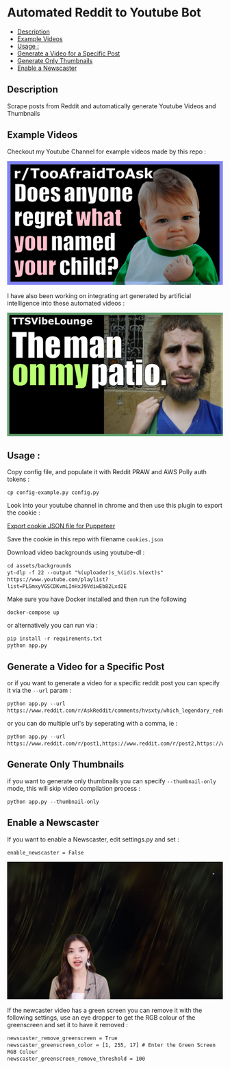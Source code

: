 # Automated Reddit to Youtube Bot 

<!-- vscode-markdown-toc -->
* [Description](#description)
* [Example Videos](#example-videos)
* [Usage :](#usage-:)
* [Generate a Video for a Specific Post](#generate-a-video-for-a-specific-post)
* [Generate Only Thumbnails](#generate-only-thumbnails)
* [Enable a Newscaster](#enable-a-newscaster)

<!-- vscode-markdown-toc-config
	numbering=false
	autoSave=true
	/vscode-markdown-toc-config -->
<!-- /vscode-markdown-toc -->

## <a name='description'></a>Description 

Scrape posts from Reddit and automatically generate Youtube Videos and Thumbnails


## <a name='example-videos'></a>Example Videos 

Checkout my Youtube Channel for example videos made by this repo :

[![Watch the video](assets/images/xm5gsv_thumbnail.png)](https://youtu.be/xhE8bFqBAw0)


I have also been working on integrating art generated by artificial intelligence into these automated videos :

[![Watch the video](assets/images/the_man_on_my_patio.png)](https://youtu.be/nCjYH3ETXNo)


## <a name='usage-:'></a>Usage :

Copy config file, and populate it with Reddit PRAW and AWS Polly auth tokens  :

```
cp config-example.py config.py
```

Look into your youtube channel in chrome and then use this plugin to export the cookie :

[Export cookie JSON file for Puppeteer](https://chrome.google.com/webstore/detail/%E3%82%AF%E3%83%83%E3%82%AD%E3%83%BCjson%E3%83%95%E3%82%A1%E3%82%A4%E3%83%AB%E5%87%BA%E5%8A%9B-for-puppet/nmckokihipjgplolmcmjakknndddifde)

Save the cookie in this repo with filename `cookies.json`

Download video backgrounds using youtube-dl :

```
cd assets/backgrounds
yt-dlp -f 22 --output "%(uploader)s_%(id)s.%(ext)s" https://www.youtube.com/playlist?list=PLGmxyVGSCDKvmLInHxJ9VdiwEb82Lxd2E
```

Make sure you have Docker installed and then run the following 

```
docker-compose up
```

or alternatively you can run via :

```
pip install -r requirements.txt
python app.py
```

## <a name='generate-a-video-for-a-specific-post'></a>Generate a Video for a Specific Post 

or if you want to generate a video for a specific reddit post you can specify it via the `--url` param :

```
python app.py --url https://www.reddit.com/r/AskReddit/comments/hvsxty/which_legendary_reddit_post_comment_can_you_still/
```

or you can do multiple url's by seperating with a comma, ie :

```
python app.py --url https://www.reddit.com/r/post1,https://www.reddit.com/r/post2,https://www.reddit.com/r/post3
```

## <a name='generate-only-thumbnails'></a>Generate Only Thumbnails

if you want to generate only thumbnails you can specify `--thumbnail-only` mode, this will skip video compilation process :

```
python app.py --thumbnail-only
```

## <a name='enable-a-newscaster'></a>Enable a Newscaster

If you want to enable a Newscaster, edit settings.py and set :

```
enable_newscaster = False
```

![](assets/newscaster.png)

If the newcaster video has a green screen you can remove it with the following settings, 
use an eye dropper to get the RGB colour of the greenscreen and set it to have it removed :

```
newscaster_remove_greenscreen = True
newscaster_greenscreen_color = [1, 255, 17] # Enter the Green Screen RGB Colour 
newscaster_greenscreen_remove_threshold = 100
```
